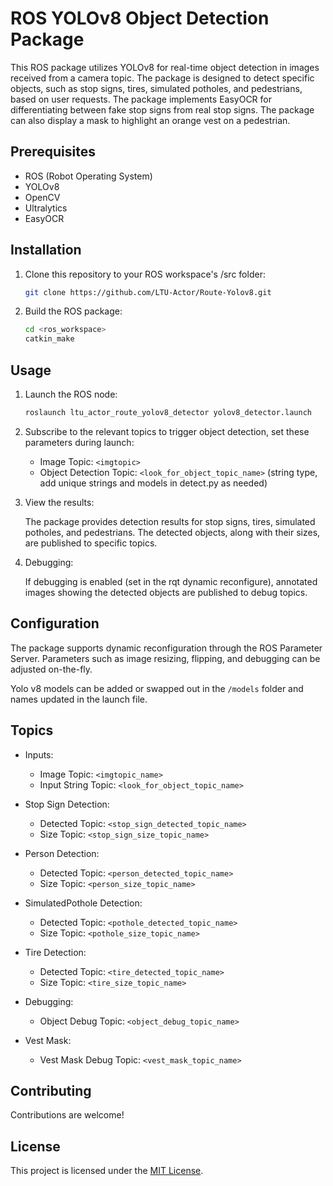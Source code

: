 # ROS YOLOv8 Object Detection Package

This ROS package utilizes YOLOv8 for real-time object detection in images received from a camera topic. The package is designed to detect specific objects, such as stop signs, tires, simulated potholes, and pedestrians, based on user requests. The package implements EasyOCR for differentiating between fake stop signs from real stop signs. The package can also display a mask to highlight an orange vest on a pedestrian.

## Prerequisites

- ROS (Robot Operating System)
- YOLOv8
- OpenCV
- Ultralytics
- EasyOCR

## Installation

1. Clone this repository to your ROS workspace's /src folder:

    ```bash
    git clone https://github.com/LTU-Actor/Route-Yolov8.git
    ```

2. Build the ROS package:

    ```bash
    cd <ros_workspace>
    catkin_make
    ```

## Usage

1. Launch the ROS node:

    ```bash
    roslaunch ltu_actor_route_yolov8_detector yolov8_detector.launch
    ```

2. Subscribe to the relevant topics to trigger object detection, set these parameters during launch:

    - Image Topic: `<imgtopic>`
    - Object Detection Topic: `<look_for_object_topic_name>` (string type, add unique strings and models in detect.py as needed)

3. View the results:

    The package provides detection results for stop signs, tires, simulated potholes, and pedestrians. The detected objects, along with their sizes, are published to specific topics.

4. Debugging:

    If debugging is enabled (set in the rqt dynamic reconfigure), annotated images showing the detected objects are published to debug topics.

## Configuration

The package supports dynamic reconfiguration through the ROS Parameter Server. Parameters such as image resizing, flipping, and debugging can be adjusted on-the-fly.

Yolo v8 models can be added or swapped out in the `/models` folder and names updated in the launch file.

## Topics

- Inputs:
    - Image Topic: `<imgtopic_name>`
    - Input String Topic: `<look_for_object_topic_name>`

- Stop Sign Detection:
    - Detected Topic: `<stop_sign_detected_topic_name>`
    - Size Topic: `<stop_sign_size_topic_name>`

- Person Detection:
    - Detected Topic: `<person_detected_topic_name>`
    - Size Topic: `<person_size_topic_name>`

- SimulatedPothole Detection:
    - Detected Topic: `<pothole_detected_topic_name>`
    - Size Topic: `<pothole_size_topic_name>`

- Tire Detection:
    - Detected Topic: `<tire_detected_topic_name>`
    - Size Topic: `<tire_size_topic_name>`

- Debugging:
    - Object Debug Topic: `<object_debug_topic_name>`

- Vest Mask:
    - Vest Mask Debug Topic: `<vest_mask_topic_name>`
  
## Contributing

Contributions are welcome!

## License

This project is licensed under the [MIT License](LICENSE).
